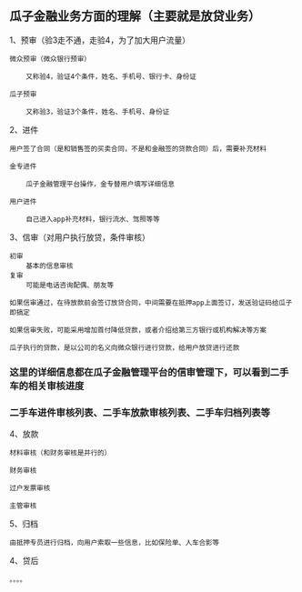 ## 瓜子金融业务方面的理解（主要就是放贷业务）

1、预审（验3走不通，走验4，为了加大用户流量）

	微众预审（微众银行预审）

		又称验4，验证4个条件，姓名、手机号、银行卡、身份证

	瓜子预审

		又称验3，验证3个条件，姓名、手机号、身份证

2、进件
	
	用户签了合同（是和销售签的买卖合同，不是和金融签的贷款合同）后，需要补充材料

	金专进件

		瓜子金融管理平台操作，金专替用户填写详细信息

	用户进件

		自己进入app补充材料，银行流水、驾照等等

3、信审（对用户执行放贷，条件审核）

	初审
		基本的信息审核
	复审
		可能是电话咨询配偶、朋友等

	如果信审通过，在待放款前会签订放贷合同，中间需要在抵押app上面签订，发送验证码给瓜子即搞定

	如果信审失败，可能采用增加首付降低贷款，或者介绍给第三方银行或机构解决等方案

	瓜子执行的贷款，是以公司的名义向微众银行进行贷款，给用户放贷进行还款

### 这里的详细信息都在瓜子金融管理平台的信审管理下，可以看到二手车的相关审核进度

### 二手车进件审核列表、二手车放款审核列表、二手车归档列表等

4、放款

	材料审核（和财务审核是并行的）

	财务审核

	过户发票审核

	主管审核


5、归档
	
	由抵押专员进行归档，向用户索取一些信息，比如保险单、人车合影等

4、贷后

	。。。。



